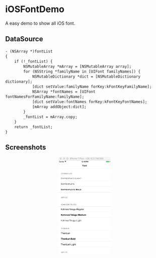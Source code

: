# iOSFontDemo

A easy demo to show all iOS font.

## DataSource

```
- (NSArray *)fontList
{
    if (!_fontList) {
        NSMutableArray *mArray = [NSMutableArray array];
        for (NSString *familyName in [UIFont familyNames]) {
            NSMutableDictionary *dict = [NSMutableDictionary dictionary];
            [dict setValue:familyName forKey:kFontKeyFamilyName];
            NSArray *fontNames = [UIFont fontNamesForFamilyName:familyName];
            [dict setValue:fontNames forKey:kFontKeyFontNames];
            [mArray addObject:dict];
        }
        _fontList = mArray.copy;
    }
    return _fontList;
}
```

## Screenshots

<p align="center">
<img src="Screenshots/0.gif" width="33%">
</p>


